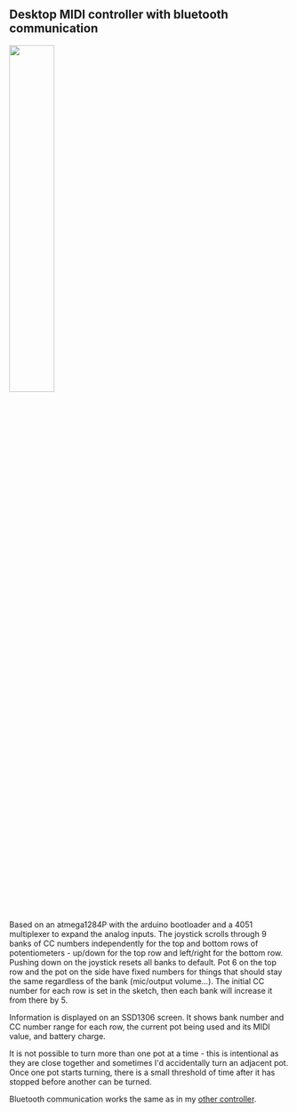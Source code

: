 ## Desktop MIDI controller with bluetooth communication
<img src="https://user-images.githubusercontent.com/4263412/150361135-68e5ab0b-eb42-4544-bb77-a443eebeb2da.jpg" width="40%"></img>

Based on an atmega1284P with the arduino bootloader and a 4051 multiplexer to expand the analog inputs. The joystick scrolls through 9 banks of CC numbers independently for the top and bottom rows of potentiometers - up/down for the top row and left/right for the bottom row. Pushing down on the joystick resets all banks to default. Pot 6 on the top row and the pot on the side have fixed numbers for things that should stay the same regardless of the bank (mic/output volume...). The initial CC number for each row is set in the sketch, then each bank will increase it from there by 5.

Information is displayed on an SSD1306 screen. It shows bank number and CC number range for each row, the current pot being used and its MIDI value, and battery charge.

It is not possible to turn more than one pot at a time - this is intentional as they are close together and sometimes I'd accidentally turn an adjacent pot. Once one pot starts turning, there is a small threshold of time after it has stopped before another can be turned.

Bluetooth communication works the same as in my [other controller](https://github.com/ignotus666/Bluetooth-Pedalboard).

